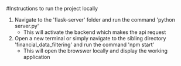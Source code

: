 #Instructions to run the project locally
  1. Navigate to the 'flask-server' folder and run the command 'python server.py'
        - This will activate the backend which makes the api request
  2. Open a new terminal or simply navigate to the sibling directory 'financial_data_filtering' and run the command 'npm start'
        - This will open the browswer locally and display the working application
